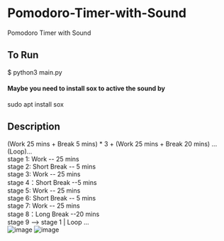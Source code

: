 # Pomodoro-Timer-with-Sound
Pomodoro Timer with Sound

## To Run
$ python3 main.py
#### Maybe you need to install sox to active the sound by    
sudo apt install sox   

## Description
       
(Work 25 mins + Break 5 mins) * 3 + (Work 25 mins + Break 20 mins) ...(Loop)...    
 stage 1: Work -- 25 mins  
 stage 2: Short Break -- 5 mins   
 stage 3: Work -- 25 mins   
 stage 4：Short Break --5 mins   
 stage 5: Work -- 25 mins   
 stage 6: Short Break -- 5 mins   
 stage 7: Work -- 25 mins   
 stage 8：Long Break --20 mins   
 stage 9 --> stage 1 | Loop ...   
![image](https://user-images.githubusercontent.com/86086995/177912419-967d5221-3299-4a31-8d38-a8e77429b6a6.png)
![image](https://user-images.githubusercontent.com/86086995/177912430-00fc9a0e-2893-4e3e-8c66-226318d362fe.png)
